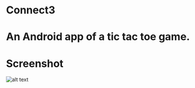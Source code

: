 # Connect3
# An Android app of a tic tac toe game.

# Screenshot

![alt text](https://raw.githubusercontent.com/Pratyushx/Connect3/blob/master/connect3.PNG)
